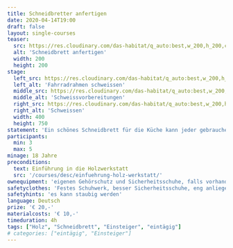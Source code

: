 ```yaml
---
title: Schneidbretter anfertigen
date: 2020-04-14T19:00
draft: false
layout: single-courses
teaser:
  src: https://res.cloudinary.com/das-habitat/q_auto:best,w_200,h_200,c_fill,f_auto,dpr_auto/v1586981119/kurse/IMG_3104_cjvq8c.jpg
  alt: 'Schneidbrett anfertigen'
  width: 200
  height: 200
stage:
  left_src: https://res.cloudinary.com/das-habitat/q_auto:best,w_200,h_200,c_fill,f_auto,dpr_auto/v1586981118/kurse/IMG_3079_n6zizo.jpg
  left_alt: 'Fahrradrahmen schweissen'
  middle_src: https://res.cloudinary.com/das-habitat/q_auto:best,w_200,h_200,c_fill,f_auto,dpr_auto/v1586981119/kurse/IMG_3107_saxjxy.jpg
  middle_alt: 'Schweissvorbereitungen'
  right_src: https://res.cloudinary.com/das-habitat/q_auto:best,w_200,h_200,c_fill,f_auto,dpr_auto/v1586981115/kurse/_DSC9801_preview_pru436.jpg
  right_alt: 'Schweissen'
  width: 400
  height: 750
statement: 'Ein schönes Schneidbrett für die Küche kann jeder gebrauchen und ist auch eine tolle Geschenkidee. Dieser Kurs dient ideal als Einstieg in unsere Holzwerkstatt, weil der Einsatz der wichtigsten Holzbearbeitungsmaschinen erlernt werden: Die Formatkreissäge, die Hobelmaschine und die Schleifmaschinen.'
participants: 
  min: 3
  max: 5
minage: 18 Jahre
preconditions: 
  text: Einführung in die Holzwerkstatt
  src: '/courses/desc/einfuehrung-holz-werkstatt/'
ownequipment: 'eigenen Gehörschutz und Sicherheitsschuhe, falls vorhanden'
safetyclothes: 'Festes Schuhwerk, besser Sicherheitsschuhe, eng anliegende Kleidung, Haarbedeckung'
safetyhints: 'es kann staubig werden'
language: Deutsch
prize: '€ 20,-'
materialcosts: '€ 10,-'
timeduration: 4h
tags: ["Holz", "Schneidbrett", "Einsteiger", "eintägig"]
# categories: ["eintägig", "Einsteiger"]
---
```

 